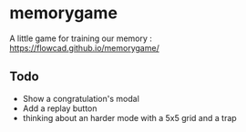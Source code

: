 # memorygame
A little game for training our memory : 
https://flowcad.github.io/memorygame/

## Todo
* Show a congratulation's modal
* Add a replay button
* thinking about an harder mode with a 5x5 grid and a trap
